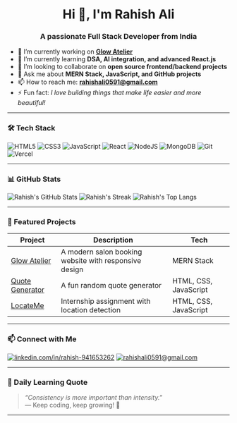<h1 align="center">Hi 👋, I'm Rahish Ali</h1>
<h3 align="center">A passionate Full Stack Developer from India</h3>

- 🔭 I’m currently working on **[Glow Atelier](https://github.com/Rahish4u/Glow-Atelier)**  
- 🌱 I’m currently learning **DSA, AI integration, and advanced React.js**  
- 👯 I’m looking to collaborate on **open source frontend/backend projects**  
- 💬 Ask me about **MERN Stack, JavaScript, and GitHub projects**  
- 📫 How to reach me: **rahishali0591@gmail.com**  
- ⚡ Fun fact: *I love building things that make life easier and more beautiful!*

---

### 🛠️ Tech Stack

![HTML5](https://img.shields.io/badge/html5-%23E34F26.svg?style=flat&logo=html5&logoColor=white)
![CSS3](https://img.shields.io/badge/css3-%231572B6.svg?style=flat&logo=css3&logoColor=white)
![JavaScript](https://img.shields.io/badge/javascript-%23323330.svg?style=flat&logo=javascript&logoColor=%23F7DF1E)
![React](https://img.shields.io/badge/react-%2320232a.svg?style=flat&logo=react&logoColor=%2361DAFB)
![NodeJS](https://img.shields.io/badge/node.js-6DA55F?style=flat&logo=node.js&logoColor=white)
![MongoDB](https://img.shields.io/badge/MongoDB-%234ea94b.svg?style=flat&logo=mongodb&logoColor=white)
![Git](https://img.shields.io/badge/git-%23F05033.svg?style=flat&logo=git&logoColor=white)
![Vercel](https://img.shields.io/badge/vercel-%23000000.svg?style=flat&logo=vercel&logoColor=white)

---

### 📊 GitHub Stats

![Rahish's GitHub Stats](https://github-readme-stats.vercel.app/api?username=Rahish4u&show_icons=true&theme=radical)
![Rahish's Streak](https://github-readme-streak-stats.herokuapp.com?user=Rahish4u&theme=radical)
![Rahish's Top Langs](https://github-readme-stats.vercel.app/api/top-langs/?username=Rahish4u&layout=compact&theme=radical)

---

### 🚀 Featured Projects

| Project | Description | Tech |
|--------|-------------|------|
| [Glow Atelier](https://github.com/Rahish4u/Glow-Atelier) | A modern salon booking website with responsive design | MERN Stack |
| [Quote Generator](https://github.com/Rahish4u/JavaScript-project/tree/main/Random%20Quote%20Generator) | A fun random quote generator | HTML, CSS, JavaScript |
| [LocateMe](https://github.com/Rahish4u/LocateMe) | Internship assignment with location detection | HTML, CSS, JavaScript |

---

### 📫 Connect with Me

[![linkedin.com/in/rahish-941653262](https://img.shields.io/badge/LinkedIn-blue?style=flat&logo=linkedin&logoColor=white)](https://linkedin.com/in/rahishali)
[![rahishali0591@gmail.com](https://img.shields.io/badge/Gmail-red?style=flat&logo=gmail&logoColor=white)](mailto:rahishalivns@gmail.com)

---

### 🧠 Daily Learning Quote

> _“Consistency is more important than intensity.”_  
> — Keep coding, keep growing! 🚀

---
